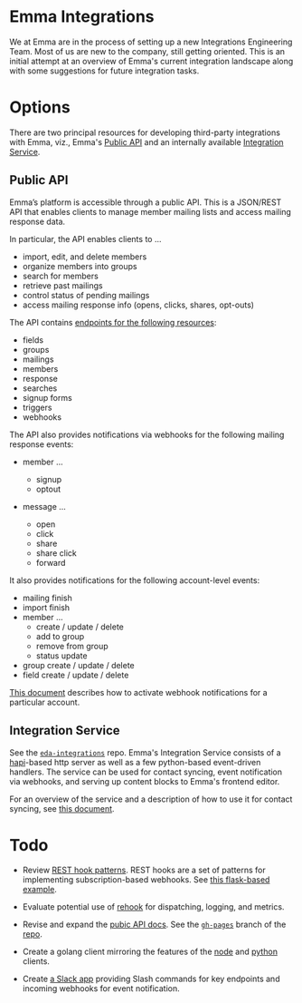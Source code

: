 # Emma Integrations

We at Emma are in the process of setting up a new Integrations Engineering
Team.  Most of us are new to the company, still getting oriented.  This is an initial attempt at an overview of Emma's current integration landscape along with some suggestions for future integration tasks.


# Options

There are two principal resources for developing third-party integrations with
Emma, viz., Emma's [Public API](http://api.myemma.com/index.html) and an internally available [Integration Service](https://github.com/emmadev/eda-integrations).

## Public API

Emma’s platform is accessible through a public API. This is a JSON/REST API that enables clients to manage member mailing lists and access mailing response data.

In particular, the API enables clients to ...

* import, edit, and delete members
* organize members into groups
* search for members
* retrieve past mailings
* control status of pending mailings
* access mailing response info (opens, clicks, shares, opt-outs)

The API contains [endpoints for the following resources](http://api.myemma.com/index.html#api-calls-by-category):

* fields
* groups
* mailings
* members
* response
* searches
* signup forms
* triggers
* webhooks

The API also provides notifications via webhooks for the following mailing response events:

* member ...
  * signup
  * optout

* message ...
  * open
  * click
  * share
  * share click
  * forward

It also provides notifications for the following account-level events:

* mailing finish
* import finish
* member ...
  * create / update / delete
  * add to group
  * remove from group
  * status update
* group create / update / delete
* field create / update / delete

[This document](http://api.myemma.com/api/external/webhooks.html) describes how to activate webhook notifications for a particular account.

 
## Integration Service

See the [`eda-integrations`](https://github.com/emmadev/eda-integrations) repo. Emma's Integration Service consists of a [hapi](http://hapijs.com)-based http server as well as a few python-based event-driven handlers. The service can be used for contact syncing, event notification via webhooks, and serving up content blocks to Emma's frontend editor.

For an overview of the service and a description of how to use it for contact syncing, see [this document](https://github.com/emmadev/eda-integrations/blob/master/docs/ac-overview.md).


# Todo

* Review [REST hook patterns](http://resthooks.org/docs/).  REST hooks are a set of patterns for implementing subscription-based webhooks. See [this flask-based example](https://github.com/zapier/resthooks).

* Evaluate potential use of [rehook](https://github.com/jstemmer/rehook) for dispatching, logging, and metrics.

* Revise and expand the [pubic API docs](http://api.myemma.com/index.html). See the [`gh-pages`](https://github.com/myemma/emma-api-documentation/tree/gh-pages) branch of the [repo](https://github.com/myemma/emma-api-documentation).

* Create a golang client mirroring the features of the
  [node](https://github.com/nathanpeck/emma-sdk) and
  [python](https://github.com/myemma/EmmaPython) clients.

* Create [a Slack app](https://api.slack.com/slack-apps) providing Slash commands for key endpoints and incoming webhooks for event notification.

